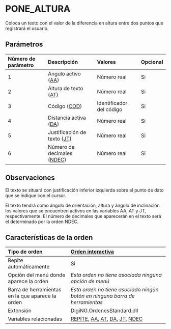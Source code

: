 # PONE\_ALTURA

Coloca un texto con el valor de la diferencia en altura entre dos puntos que registrará el usuario.

## Parámetros

| Número de parámetro | Descripción | Valores | Opcional |
| :--- | :--- | :--- | :--- |
| 1 | Ángulo activo \([AA](https://github.com/digi21/docs/tree/7fc627c885c16fb88afc7cc05a6df2a2f4a54563/digi3d-net/referencia/digi3d.net/ventana-de-dibujo/ordenes/p/AA.html)\) | Número real | Si |
| 2 | Altura de texto \([AT](https://github.com/digi21/docs/tree/7fc627c885c16fb88afc7cc05a6df2a2f4a54563/digi3d-net/referencia/digi3d.net/ventana-de-dibujo/ordenes/p/AT.html)\) | Número real | Si |
| 3 | Código \([COD](https://github.com/digi21/docs/tree/7fc627c885c16fb88afc7cc05a6df2a2f4a54563/digi3d-net/referencia/digi3d.net/ventana-de-dibujo/ordenes/p/COD.html)\) | Identificador del código | Si |
| 4 | Distancia activa \([DA](https://github.com/digi21/docs/tree/7fc627c885c16fb88afc7cc05a6df2a2f4a54563/digi3d-net/referencia/digi3d.net/ventana-de-dibujo/ordenes/p/DA.html)\) | Número real | Si |
| 5 | Justificación de texto \([JT](https://github.com/digi21/docs/tree/7fc627c885c16fb88afc7cc05a6df2a2f4a54563/digi3d-net/referencia/digi3d.net/ventana-de-dibujo/ordenes/p/JT.html)\) | Número real | Si |
| 6 | Número de decimales \([NDEC](https://github.com/digi21/docs/tree/7fc627c885c16fb88afc7cc05a6df2a2f4a54563/digi3d-net/referencia/digi3d.net/ventana-de-dibujo/ordenes/p/NDEC.html)\) | Número real | Si |

## Observaciones

El texto se situará con justificación inferior izquierda sobre el punto de dato que se indique con el cursor.

El texto tendrá como ángulo de orientación, altura y ángulo de inclinación los valores que se encuentren activos en las variables AA, AT y JT, respectivamente. El número de decimales que aparecerán en el texto será el determinado por la orden NDEC.

## Características de la orden

| Tipo de orden | [Orden interactiva](pone-altura.md) |
| :--- | :--- |
| Repite automáticamente | Si |
| Opción del menú donde aparece la orden | _Esta orden no tiene asociada ninguna opción de menú_ |
| Barra de herramientas en la que aparece la orden | _Esta orden no tiene asociado ningún botón en ninguna barra de herramientas_ |
| Extensión | DigiNG.OrdenesStandard.dll |
| Variables relacionadas | [REPITE](https://github.com/digi21/docs/tree/7fc627c885c16fb88afc7cc05a6df2a2f4a54563/digi3d-net/referencia/digi3d.net/ventana-de-dibujo/ordenes/p/REPITE.html), [AA](https://github.com/digi21/docs/tree/7fc627c885c16fb88afc7cc05a6df2a2f4a54563/digi3d-net/referencia/digi3d.net/ventana-de-dibujo/ordenes/p/AA.html), [AT](https://github.com/digi21/docs/tree/7fc627c885c16fb88afc7cc05a6df2a2f4a54563/digi3d-net/referencia/digi3d.net/ventana-de-dibujo/ordenes/p/AT.html), [DA](https://github.com/digi21/docs/tree/7fc627c885c16fb88afc7cc05a6df2a2f4a54563/digi3d-net/referencia/digi3d.net/ventana-de-dibujo/ordenes/p/DA.html), [JT](https://github.com/digi21/docs/tree/7fc627c885c16fb88afc7cc05a6df2a2f4a54563/digi3d-net/referencia/digi3d.net/ventana-de-dibujo/ordenes/p/JT.html), [NDEC](https://github.com/digi21/docs/tree/7fc627c885c16fb88afc7cc05a6df2a2f4a54563/digi3d-net/referencia/digi3d.net/ventana-de-dibujo/ordenes/p/NDEC.html) |

